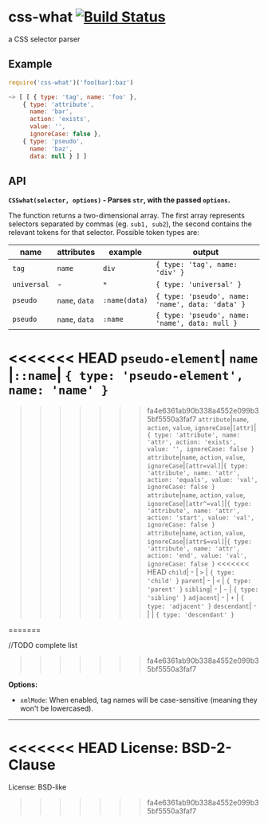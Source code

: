 # css-what [![Build Status](https://secure.travis-ci.org/fb55/css-what.svg?branch=master)](http://travis-ci.org/fb55/css-what)

a CSS selector parser

## Example

```js
require('css-what')('foo[bar]:baz')

~> [ [ { type: 'tag', name: 'foo' },
    { type: 'attribute',
      name: 'bar',
      action: 'exists',
      value: '',
      ignoreCase: false },
    { type: 'pseudo',
      name: 'baz',
      data: null } ] ]
```

## API

__`CSSwhat(selector, options)` - Parses `str`, with the passed `options`.__

The function returns a two-dimensional array. The first array represents selectors separated by commas (eg. `sub1, sub2`), the second contains the relevant tokens for that selector. Possible token types are:

name | attributes | example | output
---- | ---------- | ------- | ------
`tag`| `name`    | `div`   | `{ type: 'tag', name: 'div' }`
`universal`| -   | `*`     | `{ type: 'universal' }`
`pseudo`| `name`, `data`|`:name(data)`| `{ type: 'pseudo', name: 'name', data: 'data' }`
`pseudo`| `name`, `data`|`:name`| `{ type: 'pseudo', name: 'name', data: null }`
<<<<<<< HEAD
`pseudo-element`| `name` |`::name`| `{ type: 'pseudo-element', name: 'name' }`
=======
>>>>>>> fa4e6361ab90b338a4552e099b35bf5550a3faf7
`attribute`|`name`, `action`, `value`, `ignoreCase`|`[attr]`|`{ type: 'attribute', name: 'attr', action: 'exists', value: '', ignoreCase: false }`
`attribute`|`name`, `action`, `value`, `ignoreCase`|`[attr=val]`|`{ type: 'attribute', name: 'attr', action: 'equals', value: 'val', ignoreCase: false }`
`attribute`|`name`, `action`, `value`, `ignoreCase`|`[attr^=val]`|`{ type: 'attribute', name: 'attr', action: 'start', value: 'val', ignoreCase: false }`
`attribute`|`name`, `action`, `value`, `ignoreCase`|`[attr$=val]`|`{ type: 'attribute', name: 'attr', action: 'end', value: 'val', ignoreCase: false }`
<<<<<<< HEAD
`child`| -   | `>`     | `{ type: 'child' }`
`parent`| -   | `<`     | `{ type: 'parent' }`
`sibling`| -   | `~`     | `{ type: 'sibling' }`
`adjacent`| -   | `+`     | `{ type: 'adjacent' }`
`descendant`| -   |      | `{ type: 'descendant' }`

=======

//TODO complete list
>>>>>>> fa4e6361ab90b338a4552e099b35bf5550a3faf7

__Options:__

- `xmlMode`: When enabled, tag names will be case-sensitive (meaning they won't be lowercased).

---

<<<<<<< HEAD
License: BSD-2-Clause
=======
License: BSD-like
>>>>>>> fa4e6361ab90b338a4552e099b35bf5550a3faf7

